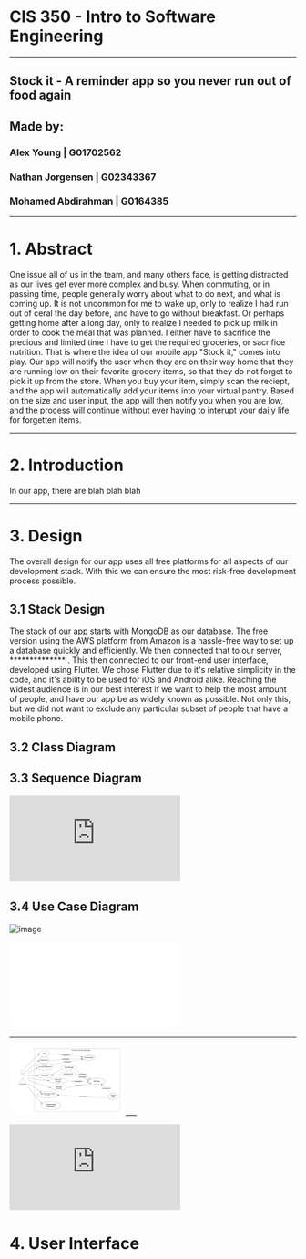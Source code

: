 # CIS 350 - Intro to Software Engineering  
---
## Stock it - A reminder app so you never run out of food again  
## Made by:  

### Alex Young | G01702562  
### Nathan Jorgensen | G02343367  
### Mohamed Abdirahman | G0164385 
 

---
# 1. Abstract  
One issue all of us in the team, and many others face, is getting distracted as our lives get ever more complex and busy. When commuting, or in passing time, people generally worry about what to do next, and what is coming up. It is not uncommon for me to wake up, only to realize I had run out of ceral the day before, and have to go without breakfast. Or perhaps getting home after a long day, only to realize I needed to pick up milk in order to cook the meal that was planned. I either have to sacrifice the precious and limited time I have to get the required groceries, or sacrifice nutrition. That is where the idea of our mobile app "Stock it," comes into play. Our app will notify the user when they are on their way home that they are running low on their favorite grocery items, so that they do not forget to pick it up from the store. When you buy your item, simply scan the reciept, and the app will automatically add your items into your virtual pantry. Based on the size and user input, the app will then notify you when you are low, and the process will continue without ever having to interupt your daily life for forgetten items.
  
  
--- 
# 2. Introduction  
In our app, there are blah blah blah  
  
    
---
# 3. Design  
  The overall design for our app uses all free platforms for all aspects of our development stack. With this we can ensure the most risk-free development process possible. 

  
## 3.1 Stack Design  

  The stack of our app starts with MongoDB as our database. The free version using the AWS platform from Amazon is a hassle-free way to set up a database quickly and efficiently. We then connected that to our server, ************** . This then connected to our front-end user interface, developed using Flutter. We chose Flutter due to it's relative simplicity in the code, and it's ability to be used for iOS and Android alike. Reaching the widest audience is in our best interest if we want to help the most amount of people, and have our app be as widely known as possible. Not only this, but we did not want to exclude any particular subset of people that have a mobile phone.  

## 3.2 Class Diagram  
  
## 3.3 Sequence Diagram  
  ![image](https://github.com/GamingGuitarMan/CIS350/files/9711836/Sequence.-.Login.pdf)

## 3.4 Use Case Diagram  

![image](https://user-images.githubusercontent.com/50177364/193958357-94924980-d7c1-4444-94a3-16d7819588d1.png)



![Use Case Diagram](UseCaseDiagram.pdf)
___
<img src="UseCaseDiagram.pdf" alt="Use Case Diagram" width="200"/>
___  

![Use Case Diagram](https://github.com/GamingGuitarMan/CIS350/blob/main/UseCaseDiagram.pdf "Use Case Diagram")

# 4. User Interface  
  
